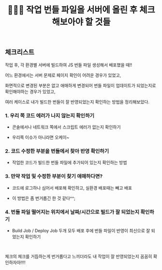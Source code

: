 # <div align="center">👩🏻‍💻 작업 번들 파일을 서버에 올린 후 체크해보아야 할 것들</div>

<br>

## 체크리스트

작업 후, 각 환경별 서버에 빌드하여 JS 번들 파일 생성해서 배포했을 때!!

어느 환경에서는 서버 문제로 페이지 확인이 어려운 경우가 있었고,

화면적으로 변경된 부분은 없고 애매하게 변경되어 번들 파일이 업데이트가 되었는지로 확인해야하는 경우가 있었고,

여러 케이스로 내가 빌드한 번들이 잘 반영되었는지 확인하는 방법을 정리해보았다.

### 1. 우리 쪽 코드 에러가 나지 않는지 확인하기

- 콘솔에서나 네트워크 쪽에서 스크립트 에러가 없는지 확인하기

- 우리쪽 이슈가 아니라면 오케이~

### 2. 코드 수정한 부분을 번들에서 찾아 반영 확인하기

- 작업한 코드가 빌드한 번들 파일에 추가되어 있는지 확인하는 방법

### 3. 만약 작업 및 수정한 부분이 찾기 애매하다면?

- 코드에 로그하나 심어서 배포해 확인하고, 실환경 배포때는 빼고 배포

- 이 방법은 좀 번거롭긴 한 것 같다^^;

### 4. 번들 파일 떨어지는 위치에서 날짜/시간으로 빌드가 잘 되었는지 확인하기

- Build Job / Deploy Job 두개 모두 배포 후에 번들 파일이 반영이 최신으로 잘 되었는지 확인하기

<Br>

체크의 체크를 거듭하는게 번거롭다고 느끼더라도 내 작업이 잘 반영되었는지 꼼꼼히 확인하자아!!!!
